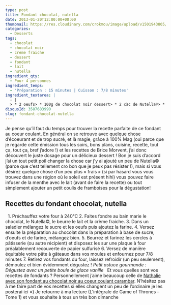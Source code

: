 ```yaml
---
type: post
title: Fondant chocolat, nutella
date: 2013-01-20T12:00:00+00:00
thumbnail: https://res.cloudinary.com/crokmou/image/upload/v1501943805/20120623_fondant_coeur_coulant_chocolat_noir_nutella_0033.jpg
categories: 
  - Desserts
tags: 
  - chocolat
  - chocolat noir
  - creme fraiche
  - dessert
  - fondant
  - lait
  - nutella
ingredient_qty: 
  - Pour 4 personnes
ingredient_temps: 
  - 'Préparation : 15 minutes | Cuisson : 7/8 minutes'
ingredient_textarea: |
  - |
  > * 2 oeufs> * 100g de chocolat noir dessert> * 2 càc de Nutella©> * 70g de beurre> * 30g de crème fraîche> * 30g de sucre> * 55g de farine> * 30ml de lait
disqusId: 3587683990
slug: fondant-chocolat-nutella
---
```


Je pense qu’il faut du temps pour trouver la recette parfaite de ce fondant au coeur coulant. En général on se retrouve avec quelque chose d’écoeurant et de trop sucré, et là magie, grâce à 100% Mag (oui parce que je regarde cette émission tous les soirs, bons plans, cuisine, recette, tout ça, tout ça, bref j’adore !) et les recettes de Brice Morvent, j’ai donc découvert le juste dosage pour un délicieux dessert ! Bon je suis d’accord j’ai un tout petit poil changer la chose car j’y ai ajouté un peu de Nutella© (parce que c’est tellement cro bon que je peux pas résister !), mais si vous désirez quelque chose d’un peu plus « frais » (si par hasard vous vous trouvez dans une région où le soleil est présent hihi) vous pouvez faire infuser de la menthe avec le lait (avant de faire la recette) ou tout simplement ajouter un petit coulis de framboises pour la dégustation!  

## **Recettes du fondant chocolat, nutella**

  1\. Préchauffez votre four à 240°C 2\. Faites fondre au bain marie le chocolat, le Nutella©, le beurre le lait et la crème fraiche. 3\. Dans un saladier mélangez le sucre et les oeufs puis ajoutez la farine. 4\. Versez ensuite la préparation au chocolat dans la préparation à base de sucre, d’oeufs et de farine, mélangez bien. 5\. Beurrez et farinez les cercles à pâtisserie (ou autre récipient) et disposez les sur une plaque à four préalablement recouverte de papier sulfurisé 6\. Versez de manière équitable votre pâte à gâteaux dans vos moules et enfournez pour 7/8 minutes 7\. Retirez vos fondants du four, laissez refroidir (un peu seulement), démoulez et bien évidemment dégustez ! _Petit astuce gourmande : Dégustez avec un petite boule de glace vanille_   Et vous quelles sont vos recettes de fondants ? Personnellement j’aime beaucoup celle de [Nathalie avec son fondant au chocolat noir au coeur coulant carambar](http://www.lacuisinedenathalie.com/article-fondant-au-chocolat-noir-coeur-carambars-recette-facile-102399906.html). N’hésitez pas à me faire part de vos recettes si elles changent un peu de l’ordinaire je les posterai ici =) Je retourne à ma lecture (L’intégrale de Game of Thrones – Tome 1) et vous souhaite à tous un très bon dimanche